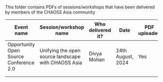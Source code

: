 This folder contains PDFs of sessions/workshops that have been delivered by members of the CHAOSS Asia community


| Event name                             | Session/workshop name                               | Who delivered it? | Date              | PDF uploaded | Is a recording available? | Recording link |
|----------------------------------------|-----------------------------------------------------|-------------------|-------------------|--------------|---------------------------|----------------|
| Opportunity Open Source Conference 2.0 | Unifying the open source landscape with CHAOSS Asia | Divya Mohan       | 24th August, 2024 | Yes          | No                        | N/A            |
|                                        |                                                     |                   |                   |              |                           |                |
|                                        |                                                     |                   |                   |              |                           |                |
